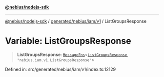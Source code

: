 [**@nebius/nodejs-sdk**](../../../../../README.md)

---

[@nebius/nodejs-sdk](../../../../../README.md) / [generated/nebius/iam/v1](../README.md) / ListGroupsResponse

# Variable: ListGroupsResponse

> **ListGroupsResponse**: [`MessageFns`](../../../../../runtime/protos/core/interfaces/MessageFns.md)\<[`ListGroupsResponse`](../interfaces/ListGroupsResponse.md), `"nebius.iam.v1.ListGroupsResponse"`\>

Defined in: src/generated/nebius/iam/v1/index.ts:12129
